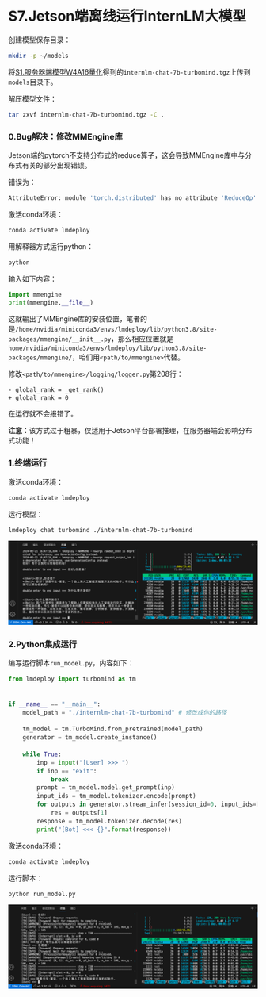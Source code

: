 # S7.Jetson端离线运行InternLM大模型

创建模型保存目录：

```sh
mkdir -p ~/models
```

将[S1.服务器端模型W4A16量化](./s1.md)得到的`internlm-chat-7b-turbomind.tgz`上传到`models`目录下。

解压模型文件：

```sh
tar zxvf internlm-chat-7b-turbomind.tgz -C .
```

### 0.Bug解决：修改MMEngine库

Jetson端的pytorch不支持分布式的reduce算子，这会导致MMEngine库中与分布式有关的部分出现错误。

错误为：

```sh
AttributeError: module 'torch.distributed' has no attribute 'ReduceOp'
```

激活conda环境：

```sh
conda activate lmdeploy
```

用解释器方式运行python：

```sh
python
```

输入如下内容：

```py
import mmengine
print(mmengine.__file__)
```

这就输出了MMEngine库的安装位置，笔者的是`/home/nvidia/miniconda3/envs/lmdeploy/lib/python3.8/site-packages/mmengine/__init__.py`，那么相应位置就是`home/nvidia/miniconda3/envs/lmdeploy/lib/python3.8/site-packages/mmengine/`，咱们用`<path/to/mmengine>`代替。

修改`<path/to/mmengine>/logging/logger.py`第208行：

```git
- global_rank = _get_rank()
+ global_rank = 0
```

在运行就不会报错了。

**注意**：该方式过于粗暴，仅适用于Jetson平台部署推理，在服务器端会影响分布式功能！

### 1.终端运行

激活conda环境：

```sh
conda activate lmdeploy
```

运行模型：

```sh
lmdeploy chat turbomind ./internlm-chat-7b-turbomind
```

![](../attach/cli.jpg)

### 2.Python集成运行

编写运行脚本`run_model.py`，内容如下：

```py
from lmdeploy import turbomind as tm


if __name__ == "__main__":
    model_path = "./internlm-chat-7b-turbomind" # 修改成你的路径

    tm_model = tm.TurboMind.from_pretrained(model_path)
    generator = tm_model.create_instance()

    while True:
        inp = input("[User] >>> ")
        if inp == "exit":
            break
        prompt = tm_model.model.get_prompt(inp)
        input_ids = tm_model.tokenizer.encode(prompt)
        for outputs in generator.stream_infer(session_id=0, input_ids=[input_ids]):
            res = outputs[1]
        response = tm_model.tokenizer.decode(res)
        print("[Bot] <<< {}".format(response))

```

激活conda环境：

```sh
conda activate lmdeploy
```

运行脚本：

```sh
python run_model.py
```

![](../attach/python.jpg)
